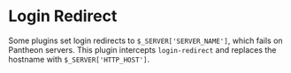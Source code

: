 # Login Redirect

Some plugins set login redirects to `$_SERVER['SERVER_NAME']`,
which fails on Pantheon servers. This plugin intercepts
`login-redirect` and replaces the hostname with
`$_SERVER['HTTP_HOST']`.
